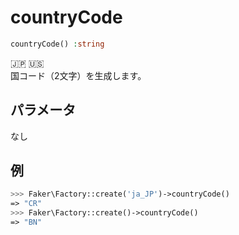 # countryCode
```php
countryCode() :string
```
:jp: :us:  
国コード（2文字）を生成します。

## パラメータ
なし

## 例
```php
>>> Faker\Factory::create('ja_JP')->countryCode()
=> "CR"
>>> Faker\Factory::create()->countryCode()
=> "BN"
```
